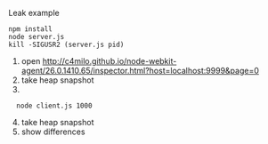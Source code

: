 Leak example

```shell
npm install
node server.js
kill -SIGUSR2 (server.js pid)
```

1. open http://c4milo.github.io/node-webkit-agent/26.0.1410.65/inspector.html?host=localhost:9999&page=0
2. take heap snapshot
3.
  ```shell
    node client.js 1000
  ```
4. take heap snapshot
5. show differences
